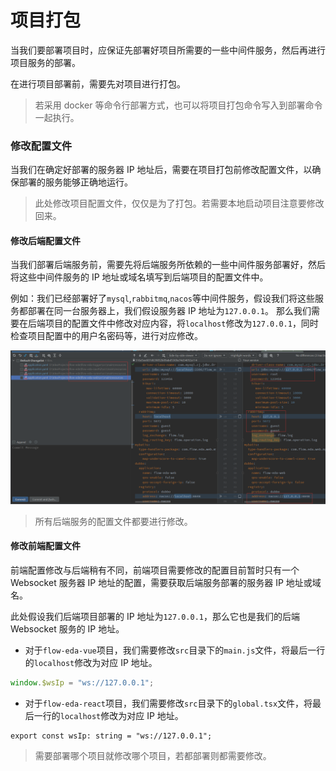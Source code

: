 # 项目打包

当我们要部署项目时，应保证先部署好项目所需要的一些中间件服务，然后再进行项目服务的部署。

在进行项目部署前，需要先对项目进行打包。

> 若采用 docker 等命令行部署方式，也可以将项目打包命令写入到部署命令一起执行。

### 修改配置文件

当我们在确定好部署的服务器 IP 地址后，需要在项目打包前修改配置文件，以确保部署的服务能够正确地运行。

> 此处修改项目配置文件，仅仅是为了打包。若需要本地启动项目注意要修改回来。

#### 修改后端配置文件

当我们部署后端服务前，需要先将后端服务所依赖的一些中间件服务部署好，然后将这些中间件服务的 IP 地址或域名填写到后端项目的配置文件中。

例如：我们已经部署好了`mysql`,`rabbitmq`,`nacos`等中间件服务，假设我们将这些服务都部署在同一台服务器上，我们假设服务器 IP 地址为`127.0.0.1`。
那么我们需要在后端项目的配置文件中修改对应内容，将`localhost`修改为`127.0.0.1`，同时检查项目配置中的用户名密码等，进行对应修改。

![image](../img/packaging1.png)

> 所有后端服务的配置文件都要进行修改。

#### 修改前端配置文件

前端配置修改与后端稍有不同，前端项目需要修改的配置目前暂时只有一个 Websocket 服务器 IP 地址的配置，需要获取后端服务部署的服务器 IP 地址或域名。

此处假设我们后端项目部署的 IP 地址为`127.0.0.1`，那么它也是我们的后端 Websocket 服务的 IP 地址。

- 对于`flow-eda-vue`项目，我们需要修改`src`目录下的`main.js`文件，将最后一行的`localhost`修改为对应 IP 地址。

```js
window.$wsIp = "ws://127.0.0.1";
```

- 对于`flow-eda-react`项目，我们需要修改`src`目录下的`global.tsx`文件，将最后一行的`localhost`修改为对应 IP 地址。

```tsx
export const wsIp: string = "ws://127.0.0.1";
```

> 需要部署哪个项目就修改哪个项目，若都部署则都需要修改。
